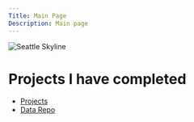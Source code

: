 ```yaml
---
Title: Main Page
Description: Main page
---
```

![Seattle Skyline](/pics/picture1.JPG)

# Projects I have completed

- [Projects](/projects/index.md)
- [Data Repo](https://github.com/ahinojosa-data/Data-Science)
